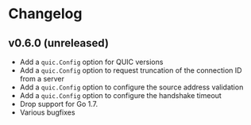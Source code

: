 # Changelog

## v0.6.0 (unreleased)

- Add a `quic.Config` option for QUIC versions
- Add a `quic.Config` option to request truncation of the connection ID from a server
- Add a `quic.Config` option to configure the source address validation
- Add a `quic.Config` option to configure the handshake timeout
- Drop support for Go 1.7.
- Various bugfixes
